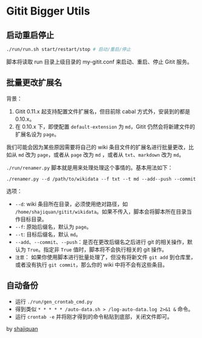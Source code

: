 # Gitit Bigger Utils
## 启动重启停止

```bash
./run/run.sh start/restart/stop # 启动/重启/停止
```

脚本将读取 run 目录上级目录的 my-gitit.conf 来启动、重启、停止 Gitit 服务。

## 批量更改扩展名

背景：

1. Gitit 0.11.x 起支持配置文件扩展名，但目前除 cabal 方式外，安装到的都是 0.10.x。
2. 在 0.10.x 下，即使配置 `default-extension` 为 `md`，Gitit 仍然会将新建文件的扩展名设为 `page`。

我们可能会因为某些原因需要将自己的 wiki 条目文件的扩展名进行批量更改，比如从 `md` 改为 `page`，或者从 `page` 改为 `md` ，或者从 `txt`、`markdown` 改为 `md`。

`./run/renamer.py` 脚本就是用来处理处理这个事情的。基本用法如下：

`./renamer.py --d /path/to/wikidata --f txt --t md --add--push --commit`

选项：

- `--d`: wiki 条目所在目录，必须使用绝对路径，如 `/home/shajiquan/gitit/wikidata`。如果不传入，脚本会将脚本所在目录当作目标目录。
- `--f`: 原始后缀名，默认为 `page`。
- `--t`: 目标后缀名，默认 `md`。
- `--add`、`--commit`、`--push`：是否在更改后缀名之后进行 git 的相关操作，默认为 `True`。指定非 `True` 值时，脚本将不会执行相关的 git 操作。
- `注意`： 如果你使用脚本进行批量处理了，但没有将新文件 `git add` 到仓库里，或者没有执行 `git commit`，那么你的 wiki 中将不会有这些条目。


## 自动备份
- 运行 `./run/gen_crontab_cmd.py`
- 得到类似 `* * * * * /auto-data.sh > /log-auto-data.log 2>&1 &` 命令。
- 运行 `crontab -e` 并将刚才得到的命令粘贴到底部，关闭文件即可。

by [shajiquan](https://github.com/shajiquan/gitit-bigger)